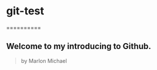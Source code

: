 # git-test
==========

Welcome to my introducing to Github.
------------------------------------

>by Marlon Michael
